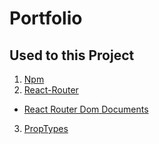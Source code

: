 # Portfolio 



## Used to this Project

1. [Npm](https://www.npmjs.com/)
2. [React-Router](https://www.npmjs.com/package/react-router)
 - [React Router Dom Documents](https://reactrouter.com/home)
3. [PropTypes](https://www.npmjs.com/package/prop-types)